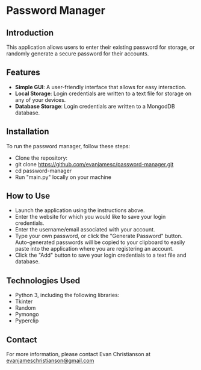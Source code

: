 # Password Manager

## Introduction
This application allows users to enter their existing password for storage, or randomly generate a secure password for their accounts.

## Features
- **Simple GUI**: A user-friendly interface that allows for easy interaction.
- **Local Storage**: Login credentials are written to a text file for storage on any of your devices.
- **Database Storage**: Login credentials are written to a MongodDB database.

## Installation
To run the password manager, follow these steps:

- Clone the repository:
- git clone https://github.com/evanjamesc/password-manager.git
- cd password-manager
- Run "main.py" locally on your machine

## How to Use
- Launch the application using the instructions above.
- Enter the website for which you would like to save your login credentials.
- Enter the username/email associated with your account.
- Type your own password, or click the "Generate Password" button. Auto-generated passwords will be copied to your clipboard to easily paste into the application where you are registering an account.
- Click the "Add" button to save your login credentials to a text file and database.

## Technologies Used
- Python 3, including the following libraries:
- Tkinter
- Random
- Pymongo
- Pyperclip

## Contact
For more information, please contact Evan Christianson at evanjameschristianson@gmail.com
